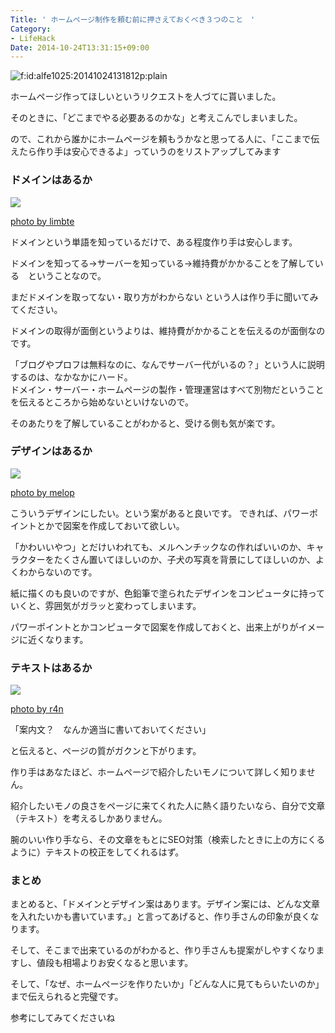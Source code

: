 ```yaml
---
Title: ' ホームページ制作を頼む前に押さえておくべき３つのこと　'
Category:
- LifeHack
Date: 2014-10-24T13:31:15+09:00
---
```



<span ><img src="https://cdn-ak.f.st-hatena.com/images/fotolife/a/alfe1025/20141024/20141024131812.png" alt="f:id:alfe1025:20141024131812p:plain" title="f:id:alfe1025:20141024131812p:plain" class="hatena-fotolife" itemprop="image"></span>

ホームページ作ってほしいというリクエストを人づてに貰いました。

そのときに、「どこまでやる必要あるのかな」と考えこんでしまいました。

ので、これから誰かにホームページを頼もうかなと思ってる人に、「ここまで伝えたら作り手は安心できるよ」っていうのをリストアップしてみます



<!-- more -->


###  ドメインはあるか


[![](https://farm3.staticflickr.com/2454/4007115435_e482cb65f3.jpg)](https://www.flickr.com/photos/79154628@N00/4007115435)

[photo by limbte](https://www.flickr.com/photos/79154628@N00/4007115435)


ドメインという単語を知っているだけで、ある程度作り手は安心します。

ドメインを知ってる→サーバーを知っている→維持費がかかることを了解している　ということなので。

  

まだドメインを取ってない・取り方がわからない という人は作り手に聞いてみてください。

ドメインの取得が面倒というよりは、維持費がかかることを伝えるのが面倒なのです。


「ブログやプロフは無料なのに、なんでサーバー代がいるの？」という人に説明するのは、なかなかにハード。  
ドメイン・サーバー・ホームページの製作・管理運営はすべて別物だということを伝えるところから始めないといけないので。  

そのあたりを了解していることがわかると、受ける側も気が楽です。



### デザインはあるか

[![](https://farm1.staticflickr.com/27/88920701_f92193c2e5.jpg)](https://www.flickr.com/photos/23935695@N00/88920701)

[photo by melop](https://www.flickr.com/photos/23935695@N00/88920701)



こういうデザインにしたい。という案があると良いです。
  できれば、パワーポイントとかで図案を作成しておいて欲しい。

「かわいいやつ」とだけいわれても、メルヘンチックなの作ればいいのか、キャラクターをたくさん置いてほしいのか、子犬の写真を背景にしてほしいのか、よくわからないのです。

紙に描くのも良いのですが、色鉛筆で塗られたデザインをコンピュータに持っていくと、雰囲気がガラッと変わってしまいます。

パワーポイントとかコンピュータで図案を作成しておくと、出来上がりがイメージに近くなります。

### テキストはあるか


[![](https://farm3.staticflickr.com/2168/2252396495_b5b3d8e91e.jpg)](https://www.flickr.com/photos/23680473@N08/2252396495)

[photo by r4n](https://www.flickr.com/photos/23680473@N08/2252396495)



「案内文？　なんか適当に書いておいてください」

と伝えると、ページの質がガクンと下がります。


作り手はあなたほど、ホームページで紹介したいモノについて詳しく知りません。

紹介したいモノの良さをページに来てくれた人に熱く語りたいなら、自分で文章（テキスト）を考えるしかありません。

腕のいい作り手なら、その文章をもとにSEO対策（検索したときに上の方にくるように）テキストの校正をしてくれるはず。


### まとめ
まとめると、「ドメインとデザイン案はあります。デザイン案には、どんな文章を入れたいかも書いています。」と言ってあげると、作り手さんの印象が良くなります。

そして、そこまで出来ているのがわかると、作り手さんも提案がしやすくなりますし、値段も相場よりお安くなると思います。

そして、「なぜ、ホームページを作りたいか」「どんな人に見てもらいたいのか」まで伝えられると完璧です。

参考にしてみてくださいね
